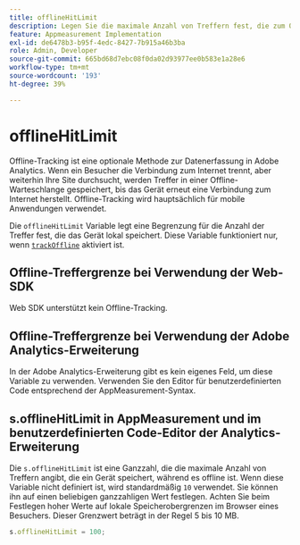 ```yaml
---
title: offlineHitLimit
description: Legen Sie die maximale Anzahl von Treffern fest, die zum Offline-Tracking in die Warteschlange gestellt werden sollen.
feature: Appmeasurement Implementation
exl-id: de6478b3-b95f-4edc-8427-7b915a46b3ba
role: Admin, Developer
source-git-commit: 665bd68d7ebc08f0da02d93977ee0b583e1a28e6
workflow-type: tm+mt
source-wordcount: '193'
ht-degree: 39%

---
```


# offlineHitLimit

Offline-Tracking ist eine optionale Methode zur Datenerfassung in Adobe Analytics. Wenn ein Besucher die Verbindung zum Internet trennt, aber weiterhin Ihre Site durchsucht, werden Treffer in einer Offline-Warteschlange gespeichert, bis das Gerät erneut eine Verbindung zum Internet herstellt. Offline-Tracking wird hauptsächlich für mobile Anwendungen verwendet.

Die `offlineHitLimit` Variable legt eine Begrenzung für die Anzahl der Treffer fest, die das Gerät lokal speichert. Diese Variable funktioniert nur, wenn [`trackOffline`](trackoffline.md) aktiviert ist.

## Offline-Treffergrenze bei Verwendung der Web-SDK

Web SDK unterstützt kein Offline-Tracking.

## Offline-Treffergrenze bei Verwendung der Adobe Analytics-Erweiterung

In der Adobe Analytics-Erweiterung gibt es kein eigenes Feld, um diese Variable zu verwenden. Verwenden Sie den Editor für benutzerdefinierten Code entsprechend der AppMeasurement-Syntax.

## s.offlineHitLimit in AppMeasurement und im benutzerdefinierten Code-Editor der Analytics-Erweiterung

Die `s.offlineHitLimit` ist eine Ganzzahl, die die maximale Anzahl von Treffern angibt, die ein Gerät speichert, während es offline ist. Wenn diese Variable nicht definiert ist, wird standardmäßig `10` verwendet. Sie können ihn auf einen beliebigen ganzzahligen Wert festlegen. Achten Sie beim Festlegen hoher Werte auf lokale Speicherobergrenzen im Browser eines Besuchers. Dieser Grenzwert beträgt in der Regel 5 bis 10 MB.

```js
s.offlineHitLimit = 100;
```
